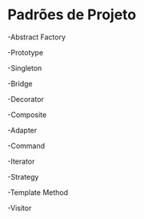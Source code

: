 # Padrões de Projeto


-Abstract Factory

-Prototype

-Singleton

-Bridge

-Decorator 

-Composite 

-Adapter 

-Command

-Iterator 

-Strategy 

-Template Method 

-Visitor
